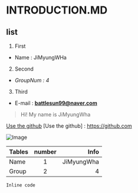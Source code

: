 # INTRODUCTION.MD

## list
1. First 
+ Name : JiMyungWHa
2. Second 
+ *GroupNum : 4*
3. Third 
+ E-mail : **battlesun99@naver.com**

>Hi! My name is JiMyungWha

[Use the github](https://github.com)
[Use the github] : https://github.com

![Image](https://www.google.com)

|Tables  |number  |Info       |
|--------|:------:|----------:|
|Name    |1       |JiMyungWha |
|Group   |2       |4          |

``` Inline code ```


